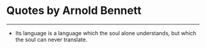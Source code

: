 # Quotes by Arnold Bennett

---

- Its language is a language which the soul alone understands, but which the soul can never translate.

